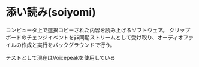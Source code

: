 # 添い読み(soiyomi)
コンピュータ上で選択コピーされた内容を読み上げるソフトウェア。
クリップボードのチェンジイベントを非同期ストリームとして受け取り、オーディオファイルの作成と実行をバックグラウンドで行う。

テストとして現在はVoicepeakを使用している


